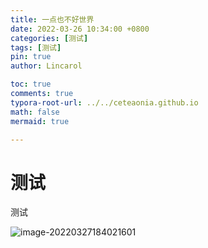 ```yaml
---
title: 一点也不好世界
date: 2022-03-26 10:34:00 +0800
categories: [测试]
tags: [测试]
pin: true
author: Lincarol

toc: true
comments: true
typora-root-url: ../../ceteaonia.github.io
math: false
mermaid: true

---
```


# 测试


测试


![image-20220327184021601](/assets/blog_res/2021-03-30-hello-world.assets/image-20220327184021601.png)
